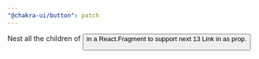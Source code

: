 ```yaml
---
"@chakra-ui/button": patch
---
```


Nest all the children of <Button /> in a React.Fragment to support next 13 Link
in as prop.
